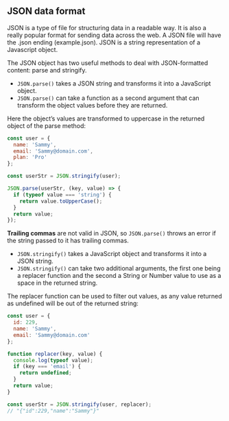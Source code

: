 ## JSON data format

JSON is a type of file for structuring data in a readable way. It is also a really popular format for sending data across the web. A JSON file will have the .json ending (example.json). JSON is a string representation of a Javascript object. 

The JSON object has two useful methods to deal with JSON-formatted content: parse and stringify.  
* `JSON.parse()` takes a JSON string and transforms it into a JavaScript object.
* `JSON.parse()` can take a function as a second argument that can transform the object values before they are returned.

Here the object’s values are transformed to uppercase in the returned object of the parse method:
``` javascript
const user = {
  name: 'Sammy',
  email: 'Sammy@domain.com',
  plan: 'Pro'
};

const userStr = JSON.stringify(user);

JSON.parse(userStr, (key, value) => {
  if (typeof value === 'string') {
    return value.toUpperCase();
  }
  return value;
});
```
**Trailing commas** are not valid in JSON, so `JSON.parse()` throws an error if the string passed to it has trailing commas.  

* `JSON.stringify()` takes a JavaScript object and transforms it into a JSON string.
* `JSON.stringify()` can take two additional arguments, the first one being a replacer function and the second a String or Number value to use as a space in the returned string.

The replacer function can be used to filter out values, as any value returned as undefined will be out of the returned string:  
``` javascript
const user = {
  id: 229,
  name: 'Sammy',
  email: 'Sammy@domain.com'
};

function replacer(key, value) {
  console.log(typeof value);
  if (key === 'email') {
    return undefined;
  }
  return value;
}

const userStr = JSON.stringify(user, replacer);
// "{"id":229,"name":"Sammy"}"
```